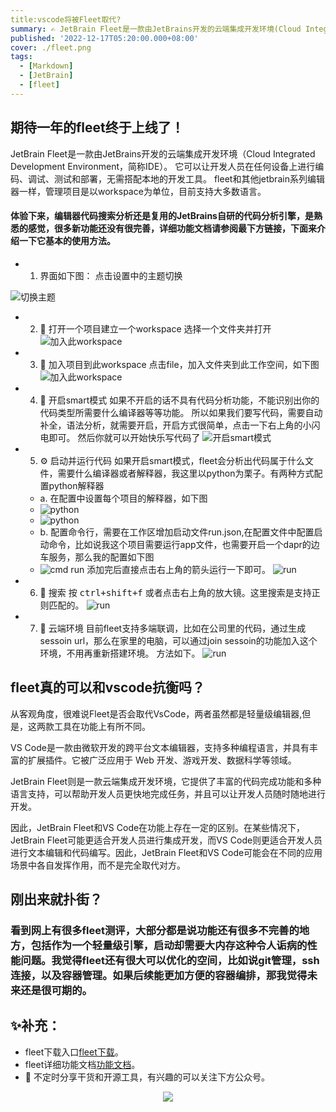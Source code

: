 ```yaml
---
title:vscode将被Fleet取代?
summary: ✍ JetBrain Fleet是一款由JetBrains开发的云端集成开发环境(Cloud Integrated Development Environment,简称IDE)
published: '2022-12-17T05:20:00.000+08:00'
cover: ./fleet.png
tags:
  - [Markdown]
  - [JetBrain]
  - [fleet]
---
```


## 期待一年的fleet终于上线了！

JetBrain Fleet是一款由JetBrains开发的云端集成开发环境（Cloud Integrated Development Environment，简称IDE）。
它可以让开发人员在任何设备上进行编码、调试、测试和部署，无需搭配本地的开发工具。
fleet和其他jetbrain系列编辑器一样，管理项目是以workspace为单位，目前支持大多数语言。
#### 体验下来，编辑器代码搜索分析还是复用的JetBrains自研的代码分析引擎，是熟悉的感觉，很多新功能还没有很完善，详细功能文档请参阅最下方链接，下面来介绍一下它基本的使用方法。

- 1. 界面如下图：
点击设置中的主题切换

![切换主题](./template.png)


- 2. 👷 打开一个项目建立一个workspace
选择一个文件夹并打开
![加入此workspace](./new.png)

- 3. 📁 加入项目到此workspace
点击file，加入文件夹到此工作空间，如下图
![加入此workspace](./add_to_workspace.png)

- 4. 🤗 开启smart模式
如果不开启的话不具有代码分析功能，不能识别出你的代码类型所需要什么编译器等等功能。
所以如果我们要写代码，需要自动补全，语法分析，就需要开启，开启方式很简单，点击一下右上角的小闪电即可。
然后你就可以开始快乐写代码了
![开启smart模式](./smart.png)

- 5. ⚙️ 启动并运行代码
如果开启smart模式，fleet会分析出代码属于什么文件，需要什么编译器或者解释器，我这里以python为栗子。有两种方式配置python解释器
    - a. 在配置中设置每个项目的解释器，如下图
    - ![python](./choose_python.png)
    - ![python](./choose_finish.png)
    - b. 配置命令行，需要在工作区增加启动文件run.json,在配置文件中配置启动命令，比如说我这个项目需要运行app文件，也需要开启一个dapr的边车服务，那么我的配置如下图
    - ![cmd run](./add_cmd.png)
添加完后直接点击右上角的箭头运行一下即可。
![run](./run.png)

- 6. 🔎 搜索
按 <kbd>ctrl+shift+f</kbd> 或者点击右上角的放大镜。这里搜索是支持正则匹配的。
![run](./search.png)

- 7. 🚀 云端环境
目前fleet支持多端联调，比如在公司里的代码，通过生成sessoin url，那么在家里的电脑，可以通过join sessoin的功能加入这个环境，不用再重新搭建环境。
方法如下。
![run](./join.png)

## fleet真的可以和vscode抗衡吗？

从客观角度，很难说Fleet是否会取代VsCode，两者虽然都是轻量级编辑器,但是，这两款工具在功能上有所不同。

VS Code是一款由微软开发的跨平台文本编辑器，支持多种编程语言，并具有丰富的扩展插件。它被广泛应用于 Web 开发、游戏开发、数据科学等领域。

JetBrain Fleet则是一款云端集成开发环境，它提供了丰富的代码完成功能和多种语言支持，可以帮助开发人员更快地完成任务，并且可以让开发人员随时随地进行开发。

因此，JetBrain Fleet和VS Code在功能上存在一定的区别。在某些情况下，JetBrain Fleet可能更适合开发人员进行集成开发，而VS Code则更适合开发人员进行文本编辑和代码编写。因此，JetBrain Fleet和VS Code可能会在不同的应用场景中各自发挥作用，而不是完全取代对方。

## 刚出来就扑街？
### 看到网上有很多fleet测评，大部分都是说功能还有很多不完善的地方，包括作为一个轻量级引擎，启动却需要大内存这种令人诟病的性能问题。我觉得fleet还有很大可以优化的空间，比如说git管理，ssh连接，以及容器管理。如果后续能更加方便的容器编排，那我觉得未来还是很可期的。

## ✨补充：

- fleet下载入口[fleet下载](https://www.jetbrains.com/fleet/)。
- fleet详细功能文档[功能文档](https://www.jetbrains.com/help/fleet/getting-started.html)。
- 🚀 不定时分享干货和开源工具，有兴趣的可以关注下方公众号。

<div align="center"><img src="https://my-bucket-1259813675.cos-website.ap-guangzhou.myqcloud.com/wordpress/2022/05/20220504120500968-300x300.jpg">
</div>